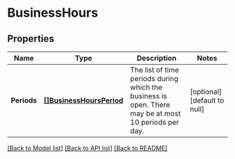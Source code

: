 # BusinessHours

## Properties
Name | Type | Description | Notes
------------ | ------------- | ------------- | -------------
**Periods** | [**[]BusinessHoursPeriod**](BusinessHoursPeriod.md) | The list of time periods during which the business is open. There may be at most 10 periods per day. | [optional] [default to null]

[[Back to Model list]](../README.md#documentation-for-models) [[Back to API list]](../README.md#documentation-for-api-endpoints) [[Back to README]](../README.md)

